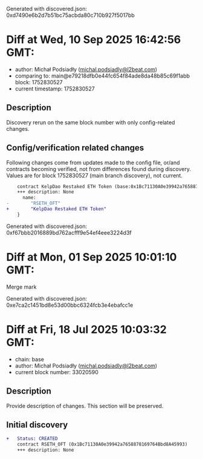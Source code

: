 Generated with discovered.json: 0xd7490e6b2d7b51bc75acbda80c710b927f5017bb

# Diff at Wed, 10 Sep 2025 16:42:56 GMT:

- author: Michał Podsiadły (<michal.podsiadly@l2beat.com>)
- comparing to: main@e79218dfb0e44fc654f84ade8da48b85c69f1abb block: 1752830527
- current timestamp: 1752830527

## Description

Discovery rerun on the same block number with only config-related changes.

## Config/verification related changes

Following changes come from updates made to the config file,
or/and contracts becoming verified, not from differences found during
discovery. Values are for block 1752830527 (main branch discovery), not current.

```diff
    contract KelpDao Restaked ETH Token (base:0x1Bc71130A0e39942a7658878169764Bbd8A45993) {
    +++ description: None
      name:
-        "RSETH_OFT"
+        "KelpDao Restaked ETH Token"
    }
```

Generated with discovered.json: 0xf67bbb2016889bd762acfff9e54ef4eee3224d3f

# Diff at Mon, 01 Sep 2025 10:01:10 GMT:

Merge mark

Generated with discovered.json: 0xe7ca2c1451bd8e53d00bbc6324fcb3e4ebafcc1e

# Diff at Fri, 18 Jul 2025 10:03:32 GMT:

- chain: base
- author: Michał Podsiadły (<michal.podsiadly@l2beat.com>)
- current block number: 33020590

## Description

Provide description of changes. This section will be preserved.

## Initial discovery

```diff
+   Status: CREATED
    contract RSETH_OFT (0x1Bc71130A0e39942a7658878169764Bbd8A45993)
    +++ description: None
```

